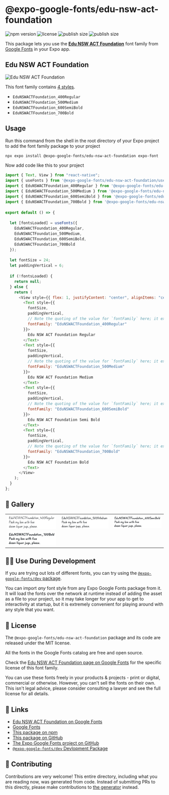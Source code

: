 # @expo-google-fonts/edu-nsw-act-foundation

![npm version](https://flat.badgen.net/npm/v/@expo-google-fonts/edu-nsw-act-foundation)
![license](https://flat.badgen.net/github/license/expo/google-fonts)
![publish size](https://flat.badgen.net/packagephobia/install/@expo-google-fonts/edu-nsw-act-foundation)
![publish size](https://flat.badgen.net/packagephobia/publish/@expo-google-fonts/edu-nsw-act-foundation)

This package lets you use the [**Edu NSW ACT Foundation**](https://fonts.google.com/specimen/Edu+NSW+ACT+Foundation) font family from [Google Fonts](https://fonts.google.com/) in your Expo app.

## Edu NSW ACT Foundation

![Edu NSW ACT Foundation](./font-family.png)

This font family contains [4 styles](#-gallery).

- `EduNSWACTFoundation_400Regular`
- `EduNSWACTFoundation_500Medium`
- `EduNSWACTFoundation_600SemiBold`
- `EduNSWACTFoundation_700Bold`

## Usage

Run this command from the shell in the root directory of your Expo project to add the font family package to your project

```sh
npx expo install @expo-google-fonts/edu-nsw-act-foundation expo-font
```

Now add code like this to your project

```js
import { Text, View } from "react-native";
import { useFonts } from '@expo-google-fonts/edu-nsw-act-foundation/useFonts';
import { EduNSWACTFoundation_400Regular } from '@expo-google-fonts/edu-nsw-act-foundation/400Regular';
import { EduNSWACTFoundation_500Medium } from '@expo-google-fonts/edu-nsw-act-foundation/500Medium';
import { EduNSWACTFoundation_600SemiBold } from '@expo-google-fonts/edu-nsw-act-foundation/600SemiBold';
import { EduNSWACTFoundation_700Bold } from '@expo-google-fonts/edu-nsw-act-foundation/700Bold';

export default () => {

  let [fontsLoaded] = useFonts({
    EduNSWACTFoundation_400Regular, 
    EduNSWACTFoundation_500Medium, 
    EduNSWACTFoundation_600SemiBold, 
    EduNSWACTFoundation_700Bold
  });

  let fontSize = 24;
  let paddingVertical = 6;

  if (!fontsLoaded) {
    return null;
  } else {
    return (
      <View style={{ flex: 1, justifyContent: "center", alignItems: "center" }}>
        <Text style={{
          fontSize,
          paddingVertical,
          // Note the quoting of the value for `fontFamily` here; it expects a string!
          fontFamily: "EduNSWACTFoundation_400Regular"
        }}>
          Edu NSW ACT Foundation Regular
        </Text>
        <Text style={{
          fontSize,
          paddingVertical,
          // Note the quoting of the value for `fontFamily` here; it expects a string!
          fontFamily: "EduNSWACTFoundation_500Medium"
        }}>
          Edu NSW ACT Foundation Medium
        </Text>
        <Text style={{
          fontSize,
          paddingVertical,
          // Note the quoting of the value for `fontFamily` here; it expects a string!
          fontFamily: "EduNSWACTFoundation_600SemiBold"
        }}>
          Edu NSW ACT Foundation Semi Bold
        </Text>
        <Text style={{
          fontSize,
          paddingVertical,
          // Note the quoting of the value for `fontFamily` here; it expects a string!
          fontFamily: "EduNSWACTFoundation_700Bold"
        }}>
          Edu NSW ACT Foundation Bold
        </Text>
      </View>
    );
  }
};
```

## 🔡 Gallery


||||
|-|-|-|
|![EduNSWACTFoundation_400Regular](./400Regular/EduNSWACTFoundation_400Regular.ttf.png)|![EduNSWACTFoundation_500Medium](./500Medium/EduNSWACTFoundation_500Medium.ttf.png)|![EduNSWACTFoundation_600SemiBold](./600SemiBold/EduNSWACTFoundation_600SemiBold.ttf.png)||
|![EduNSWACTFoundation_700Bold](./700Bold/EduNSWACTFoundation_700Bold.ttf.png)||||


## 👩‍💻 Use During Development

If you are trying out lots of different fonts, you can try using the [`@expo-google-fonts/dev` package](https://github.com/expo/google-fonts/tree/master/font-packages/dev#readme).

You can import _any_ font style from any Expo Google Fonts package from it. It will load the fonts over the network at runtime instead of adding the asset as a file to your project, so it may take longer for your app to get to interactivity at startup, but it is extremely convenient for playing around with any style that you want.


## 📖 License

The `@expo-google-fonts/edu-nsw-act-foundation` package and its code are released under the MIT license.

All the fonts in the Google Fonts catalog are free and open source.

Check the [Edu NSW ACT Foundation page on Google Fonts](https://fonts.google.com/specimen/Edu+NSW+ACT+Foundation) for the specific license of this font family.

You can use these fonts freely in your products & projects - print or digital, commercial or otherwise. However, you can't sell the fonts on their own. This isn't legal advice, please consider consulting a lawyer and see the full license for all details.

## 🔗 Links

- [Edu NSW ACT Foundation on Google Fonts](https://fonts.google.com/specimen/Edu+NSW+ACT+Foundation)
- [Google Fonts](https://fonts.google.com/)
- [This package on npm](https://www.npmjs.com/package/@expo-google-fonts/edu-nsw-act-foundation)
- [This package on GitHub](https://github.com/expo/google-fonts/tree/master/font-packages/edu-nsw-act-foundation)
- [The Expo Google Fonts project on GitHub](https://github.com/expo/google-fonts)
- [`@expo-google-fonts/dev` Devlopment Package](https://github.com/expo/google-fonts/tree/master/font-packages/dev)

## 🤝 Contributing

Contributions are very welcome! This entire directory, including what you are reading now, was generated from code. Instead of submitting PRs to this directly, please make contributions to [the generator](https://github.com/expo/google-fonts/tree/master/packages/generator) instead.
